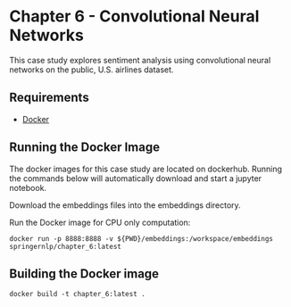 # Chapter 6 - Convolutional Neural Networks
This case study explores sentiment analysis using convolutional neural networks on the public, U.S. airlines dataset. 

## Requirements
* [Docker](https://docs.docker.com/install/) 

## Running the Docker Image
The docker images for this case study are located on dockerhub. Running the commands below will automatically download and start a jupyter notebook.

Download the embeddings files into the embeddings directory. 

Run the Docker image for CPU only computation:
```
docker run -p 8888:8888 -v ${PWD}/embeddings:/workspace/embeddings  springernlp/chapter_6:latest
```

## Building the Docker image
```
docker build -t chapter_6:latest .
```
